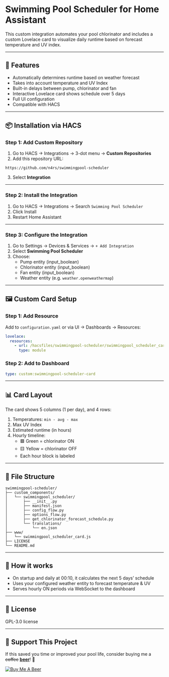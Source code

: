 # Swimming Pool Scheduler for Home Assistant

This custom integration automates your pool chlorinator and includes a custom Lovelace card to visualize daily runtime based on forecast temperature and UV index.

---

## 🔧 Features
- Automatically determines runtime based on weather forecast
- Takes into account temperature and UV Index
- Built-in delays between pump, chlorinator and fan
- Interactive Lovelace card shows schedule over 5 days
- Full UI configuration
- Compatible with HACS

---

## 📦 Installation via HACS

### Step 1: Add Custom Repository

1. Go to HACS → Integrations → 3-dot menu → **Custom Repositories**
2. Add this repository URL:
```
https://github.com/n4rs/swimmingpool-scheduler
```
3. Select **Integration**

---

### Step 2: Install the Integration

1. Go to HACS → Integrations → Search `Swimming Pool Scheduler`
2. Click Install
3. Restart Home Assistant

---

### Step 3: Configure the Integration

1. Go to Settings → Devices & Services → `+ Add Integration`
2. Select **Swimming Pool Scheduler**
3. Choose:
   - Pump entity (input_boolean)
   - Chlorinator entity (input_boolean)
   - Fan entity (input_boolean)
   - Weather entity (e.g. `weather.openweathermap`)

---

## 🖼️ Custom Card Setup

### Step 1: Add Resource

Add to `configuration.yaml` or via UI → Dashboards → Resources:

```yaml
lovelace:
  resources:
    - url: /hacsfiles/swimmingpool-scheduler/swimmingpool_scheduler_card.js
      type: module
```

### Step 2: Add to Dashboard

```yaml
type: custom:swimmingpool-scheduler-card
```

---

## 📊 Card Layout

The card shows 5 columns (1 per day), and 4 rows:

1. Temperatures: `min - avg - max`
2. Max UV Index
3. Estimated runtime (in hours)
4. Hourly timeline:
   - 🟩 Green = chlorinator ON
   - 🟨 Yellow = chlorinator OFF
   - Each hour block is labeled

---

## 📁 File Structure

```
swimmingpool-scheduler/
├── custom_components/
│   └── swimmingpool_scheduler/
│       ├── __init__.py
│       ├── manifest.json
│       ├── config_flow.py
│       ├── options_flow.py
│       ├── get_chlorinator_forecast_schedule.py
│       └── translations/
│           └── en.json
├── www/
│   └── swimmingpool_scheduler_card.js
├── LICENSE
└── README.md
```

---

## 🧠 How it works

- On startup and daily at 00:10, it calculates the next 5 days’ schedule
- Uses your configured weather entity to forecast temperature & UV
- Serves hourly ON periods via WebSocket to the dashboard

---

## 📜 License

GPL-3.0 license

---

## 🍺 Support This Project

If this saved you time or improved your pool life, consider buying me a ~~coffee~~ [**beer**](https://coff.ee/n4rs)! 🍻

[![Buy Me A Beer](https://img.shields.io/badge/Buy%20Me%20a-🍺%20Beer-orange?style=for-the-badge&logo=buymeacoffee)](https://www.buymeacoffee.com/n4rs)